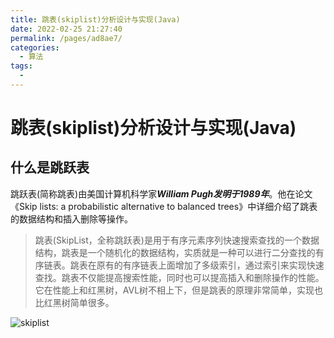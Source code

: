 ```yaml
---
title: 跳表(skiplist)分析设计与实现(Java)
date: 2022-02-25 21:27:40
permalink: /pages/ad8ae7/
categories:
  - 算法
tags:
  - 
---
```

# 跳表(skiplist)分析设计与实现(Java)

## 什么是跳跃表

跳跃表(简称跳表)由美国计算机科学家***William Pugh发明于1989年***。他在论文《Skip lists: a probabilistic alternative to balanced trees》中详细介绍了跳表的数据结构和插入删除等操作。

> 跳表(SkipList，全称跳跃表)是用于有序元素序列快速搜索查找的一个数据结构，跳表是一个随机化的数据结构，实质就是一种可以进行二分查找的有序链表。跳表在原有的有序链表上面增加了多级索引，通过索引来实现快速查找。跳表不仅能提高搜索性能，同时也可以提高插入和删除操作的性能。它在性能上和红黑树，AVL树不相上下，但是跳表的原理非常简单，实现也比红黑树简单很多。

![skiplist](https://gitee.com/linbingxing/image/raw/master/algorithm/skiplist.png)

